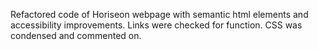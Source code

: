 
Refactored code of Horiseon webpage with semantic html elements and accessibility improvements. Links were checked for function. CSS was condensed and commented on.

